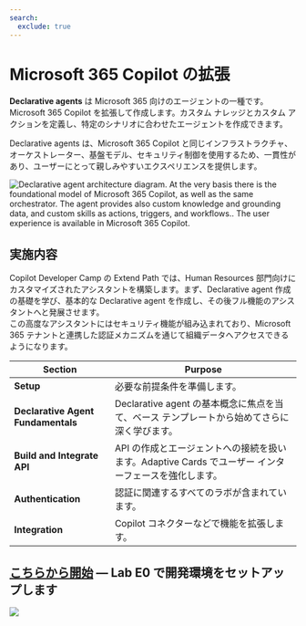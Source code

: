 ```yaml
---
search:
  exclude: true
---
```

# Microsoft 365 Copilot の拡張

**Declarative agents** は Microsoft 365 向けのエージェントの一種です。Microsoft 365 Copilot を拡張して作成します。カスタム ナレッジとカスタム アクションを定義し、特定のシナリオに合わせたエージェントを作成できます。

Declarative agents は、Microsoft 365 Copilot と同じインフラストラクチャ、オーケストレーター、基盤モデル、セキュリティ制御を使用するため、一貫性があり、ユーザーにとって親しみやすいエクスペリエンスを提供します。

![Declarative agent architecture diagram. At the very basis there is the foundational model of Microsoft 365 Copilot, as well as the same orchestrator. The agent provides also custom knowledge and grounding data, and custom skills as actions, triggers, and workflows.. The user experience is available in Microsoft 365 Copilot.](../../assets/images/m365-declarative-agent.png)

## 実施内容

Copilot Developer Camp の Extend Path では、Human Resources 部門向けにカスタマイズされたアシスタントを構築します。まず、Declarative agent 作成の基礎を学び、基本的な Declarative agent を作成し、その後フル機能のアシスタントへと発展させます。  
この高度なアシスタントにはセキュリティ機能が組み込まれており、Microsoft 365 テナントと連携した認証メカニズムを通じて組織データへアクセスできるようになります。

| Section                            | Purpose                                                 |
| ---------------------------------- | ------------------------------------------------------- |
| **Setup**                          | 必要な前提条件を準備します。                    |
| **Declarative Agent Fundamentals** | Declarative agent の基本概念に焦点を当て、ベース テンプレートから始めてさらに深く学びます。 |
| **Build and Integrate API**        | API の作成とエージェントへの接続を扱います。Adaptive Cards でユーザー インターフェースを強化します。         |
| **Authentication**                 | 認証に関連するすべてのラボが含まれています。            |
| **Integration**                    | Copilot コネクターなどで機能を拡張します。                |

## [こちらから開始](./00-prerequisites) — Lab E0 で開発環境をセットアップします

<img src="https://m365-visitor-stats.azurewebsites.net/copilot-camp/extend-m365-copilot/index" />